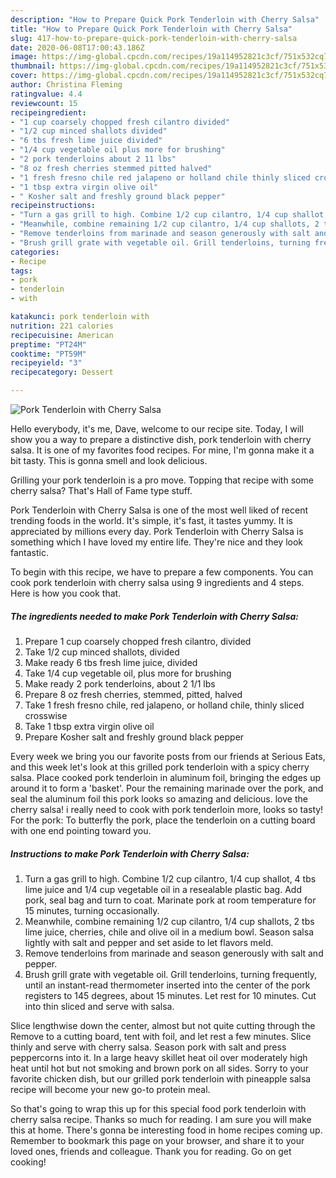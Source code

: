 ```yaml
---
description: "How to Prepare Quick Pork Tenderloin with Cherry Salsa"
title: "How to Prepare Quick Pork Tenderloin with Cherry Salsa"
slug: 417-how-to-prepare-quick-pork-tenderloin-with-cherry-salsa
date: 2020-06-08T17:00:43.186Z
image: https://img-global.cpcdn.com/recipes/19a114952821c3cf/751x532cq70/pork-tenderloin-with-cherry-salsa-recipe-main-photo.jpg
thumbnail: https://img-global.cpcdn.com/recipes/19a114952821c3cf/751x532cq70/pork-tenderloin-with-cherry-salsa-recipe-main-photo.jpg
cover: https://img-global.cpcdn.com/recipes/19a114952821c3cf/751x532cq70/pork-tenderloin-with-cherry-salsa-recipe-main-photo.jpg
author: Christina Fleming
ratingvalue: 4.4
reviewcount: 15
recipeingredient:
- "1 cup coarsely chopped fresh cilantro divided"
- "1/2 cup minced shallots divided"
- "6 tbs fresh lime juice divided"
- "1/4 cup vegetable oil plus more for brushing"
- "2 pork tenderloins about 2 11 lbs"
- "8 oz fresh cherries stemmed pitted halved"
- "1 fresh fresno chile red jalapeno or holland chile thinly sliced crosswise"
- "1 tbsp extra virgin olive oil"
- " Kosher salt and freshly ground black pepper"
recipeinstructions:
- "Turn a gas grill to high. Combine 1/2 cup cilantro, 1/4 cup shallot, 4 tbs lime juice and 1/4 cup vegetable oil in a resealable plastic bag. Add pork, seal bag and turn to coat. Marinate pork at room temperature for 15 minutes, turning occasionally."
- "Meanwhile, combine remaining 1/2 cup cilantro, 1/4 cup shallots, 2 tbs lime juice, cherries, chile and olive oil in a medium bowl. Season salsa lightly with salt and pepper and set aside to let flavors meld."
- "Remove tenderloins from marinade and season generously with salt and pepper."
- "Brush grill grate with vegetable oil. Grill tenderloins, turning frequently, until an instant-read thermometer inserted into the center of the pork registers to 145 degrees, about 15 minutes. Let rest for 10 minutes. Cut into thin sliced and serve with salsa."
categories:
- Recipe
tags:
- pork
- tenderloin
- with

katakunci: pork tenderloin with 
nutrition: 221 calories
recipecuisine: American
preptime: "PT24M"
cooktime: "PT59M"
recipeyield: "3"
recipecategory: Dessert

---
```



![Pork Tenderloin with Cherry Salsa](https://img-global.cpcdn.com/recipes/19a114952821c3cf/751x532cq70/pork-tenderloin-with-cherry-salsa-recipe-main-photo.jpg)

Hello everybody, it's me, Dave, welcome to our recipe site. Today, I will show you a way to prepare a distinctive dish, pork tenderloin with cherry salsa. It is one of my favorites food recipes. For mine, I'm gonna make it a bit tasty. This is gonna smell and look delicious.

Grilling your pork tenderloin is a pro move. Topping that recipe with some cherry salsa? That&#39;s Hall of Fame type stuff.

Pork Tenderloin with Cherry Salsa is one of the most well liked of recent trending foods in the world. It's simple, it's fast, it tastes yummy. It is appreciated by millions every day. Pork Tenderloin with Cherry Salsa is something which I have loved my entire life. They're nice and they look fantastic.


To begin with this recipe, we have to prepare a few components. You can cook pork tenderloin with cherry salsa using 9 ingredients and 4 steps. Here is how you cook that.

<!--inarticleads1-->

##### The ingredients needed to make Pork Tenderloin with Cherry Salsa:

1. Prepare 1 cup coarsely chopped fresh cilantro, divided
1. Take 1/2 cup minced shallots, divided
1. Make ready 6 tbs fresh lime juice, divided
1. Take 1/4 cup vegetable oil, plus more for brushing
1. Make ready 2 pork tenderloins, about 2 1/1 lbs
1. Prepare 8 oz fresh cherries, stemmed, pitted, halved
1. Take 1 fresh fresno chile, red jalapeno, or holland chile, thinly sliced crosswise
1. Take 1 tbsp extra virgin olive oil
1. Prepare  Kosher salt and freshly ground black pepper


Every week we bring you our favorite posts from our friends at Serious Eats, and this week let&#39;s look at this grilled pork tenderloin with a spicy cherry salsa. Place cooked pork tenderloin in aluminum foil, bringing the edges up around it to form a &#39;basket&#39;. Pour the remaining marinade over the pork, and seal the aluminum foil this pork looks so amazing and delicious. love the cherry salsa! i really need to cook with pork tenderloin more, looks so tasty! For the pork: To butterfly the pork, place the tenderloin on a cutting board with one end pointing toward you. 

<!--inarticleads2-->

##### Instructions to make Pork Tenderloin with Cherry Salsa:

1. Turn a gas grill to high. Combine 1/2 cup cilantro, 1/4 cup shallot, 4 tbs lime juice and 1/4 cup vegetable oil in a resealable plastic bag. Add pork, seal bag and turn to coat. Marinate pork at room temperature for 15 minutes, turning occasionally.
1. Meanwhile, combine remaining 1/2 cup cilantro, 1/4 cup shallots, 2 tbs lime juice, cherries, chile and olive oil in a medium bowl. Season salsa lightly with salt and pepper and set aside to let flavors meld.
1. Remove tenderloins from marinade and season generously with salt and pepper.
1. Brush grill grate with vegetable oil. Grill tenderloins, turning frequently, until an instant-read thermometer inserted into the center of the pork registers to 145 degrees, about 15 minutes. Let rest for 10 minutes. Cut into thin sliced and serve with salsa.


Slice lengthwise down the center, almost but not quite cutting through the Remove to a cutting board, tent with foil, and let rest a few minutes. Slice thinly and serve with cherry salsa. Season pork with salt and press peppercorns into it. In a large heavy skillet heat oil over moderately high heat until hot but not smoking and brown pork on all sides. Sorry to your favorite chicken dish, but our grilled pork tenderloin with pineapple salsa recipe will become your new go-to protein meal. 

So that's going to wrap this up for this special food pork tenderloin with cherry salsa recipe. Thanks so much for reading. I am sure you will make this at home. There's gonna be interesting food in home recipes coming up. Remember to bookmark this page on your browser, and share it to your loved ones, friends and colleague. Thank you for reading. Go on get cooking!
